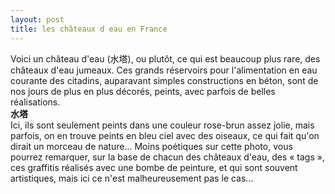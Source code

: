 ```yaml
---
layout: post
title: les châteaux d eau en France
---
```


<p>Voici un château d&#39;eau (水塔), ou plutôt, ce qui est beaucoup plus rare, des châteaux d&#39;eau jumeaux. Ces grands réservoirs pour l&#39;alimentation en eau courante des citadins, auparavant simples constructions en béton, sont de nos jours de plus en plus décorés, peints, avec parfois de belles réalisations.<br /><a href="/node/100"></a><strong>水塔</strong><br />Ici, ils sont seulement peints dans une couleur rose-brun assez jolie, mais parfois, on en trouve peints en bleu ciel avec des oiseaux, ce qui fait qu&#39;on dirait un morceau de nature… Moins poétiques sur cette photo, vous pourrez remarquer, sur la base de chacun des châteaux d&#39;eau, des « tags », ces graffitis réalisés avec une bombe de peinture, et qui sont souvent artistiques, mais ici ce n&#39;est malheureusement pas le cas…</p>
